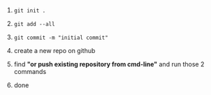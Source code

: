 1. `git init .`

2. `git add --all`

3. `git commit -m "initial commit"`

4. create a new repo on github

5. find **"or push existing repository from cmd-line"** and run those 2 commands

6. done
